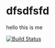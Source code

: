 dfsdfsfd
=============================

hello this is me 

[![Build Status](https://travis-ci.org/andrefigueira/TheGuruCoder-PHPUnit-Tutorial.svg?branch=master)](https://travis-ci.org/andrefigueira/TheGuruCoder-PHPUnit-Tutorial)
